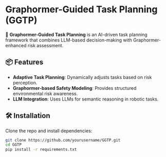 # Graphormer-Guided Task Planning (GGTP)

🚀 **Graphormer-Guided Task Planning** is an AI-driven task planning framework that combines LLM-based decision-making with Graphormer-enhanced risk assessment.

## 📦 Features
- **Adaptive Task Planning**: Dynamically adjusts tasks based on risk perception.
- **Graphormer-based Safety Modeling**: Provides structured environmental risk awareness.
- **LLM Integration**: Uses LLMs for semantic reasoning in robotic tasks.

## 🛠 Installation
Clone the repo and install dependencies:
```bash
git clone https://github.com/yourusername/GGTP.git
cd GGTP
pip install -r requirements.txt

